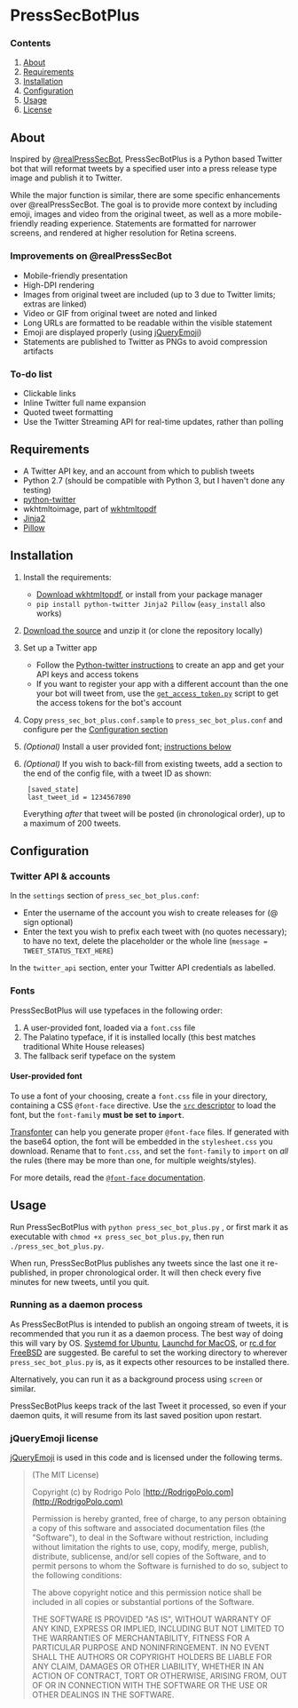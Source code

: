 # PressSecBotPlus
### Contents
1. [About](#about)
2. [Requirements](#requirements)
3. [Installation](#installation)
4. [Configuration](#configuration)
5. [Usage](#usage)
6. [License](#license)

## About
Inspired by [@realPressSecBot](https://twitter.com/realPressSecBot), PressSecBotPlus is a Python based Twitter bot that will reformat tweets by a specified user into a press release type image and publish it to Twitter.

While the major function is similar, there are some specific enhancements over @realPressSecBot. The goal is to provide more context by including emoji, images and video from the original tweet, as well as a more mobile-friendly reading experience. Statements are formatted for narrower screens, and rendered at higher resolution for Retina screens.

### Improvements on @realPressSecBot
- Mobile-friendly presentation
- High-DPI rendering
- Images from original tweet are included (up to 3 due to Twitter limits; extras are linked)
- Video or GIF from original tweet are noted and linked
- Long URLs are formatted to be readable within the visible statement
- Emoji are displayed properly (using [jQueryEmoji][])
- Statements are published to Twitter as PNGs to avoid compression artifacts

### To-do list
- Clickable links
- Inline Twitter full name expansion
- Quoted tweet formatting
- Use the Twitter Streaming API for real-time updates, rather than polling

## Requirements
- A Twitter API key, and an account from which to publish tweets
- Python 2.7 (should be compatible with Python 3, but I haven't done any testing)
- [python-twitter](https://github.com/bear/python-twitter)
- wkhtmltoimage, part of [wkhtmltopdf](https://wkhtmltopdf.org/)
- [Jinja2](http://jinja.pocoo.org)
- [Pillow](https://python-pillow.org)

## Installation
1. Install the requirements:
    - [Download wkhtmltopdf][], or install from your package manager
    - `pip install python-twitter Jinja2 Pillow` (`easy_install` also works)
2. [Download the source][source] and unzip it (or clone the repository locally)
3. Set up a Twitter app
    - Follow the [Python-twitter instructions][app-keys] to create an app and get your API keys and access tokens
    - If you want to register your app with a different account than the one your bot will tweet from, use the [`get_access_token.py`][token] script to get the access tokens for the bot's account
4. Copy `press_sec_bot_plus.conf.sample` to `press_sec_bot_plus.conf` and configure per the [Configuration section](#configuration)
5. *(Optional)* Install a user provided font; [instructions below](#fonts)
6. *(Optional)* If you wish to back-fill from existing tweets, add a section to the end of the config file, with a tweet ID as shown:

        [saved_state]
        last_tweet_id = 1234567890

    Everything *after* that tweet will be posted (in chronological order), up to a maximum of 200 tweets.

[download wkhtmltopdf]: https://wkhtmltopdf.org/downloads.html
[source]: https://github.com/robmathers/PressSecBotPlus/archive/master.zip
[app-keys]: https://python-twitter.readthedocs.io/en/latest/getting_started.html
[token]: https://github.com/bear/python-twitter/blob/master/get_access_token.py

## Configuration
### Twitter API & accounts
In the `settings` section of `press_sec_bot_plus.conf`:

- Enter the username of the account you wish to create releases for (@ sign optional)
- Enter the text you wish to prefix each tweet with (no quotes necessary); to have no text, delete the placeholder or the whole line (`message = TWEET_STATUS_TEXT_HERE`)

In the `twitter_api` section, enter your Twitter API credentials as labelled.

### Fonts
PressSecBotPlus will use typefaces in the following order:

1. A user-provided font, loaded via a `font.css` file
2. The Palatino typeface, if it is installed locally (this best matches traditional White House releases)
3. The fallback serif typeface on the system

#### User-provided font
To use a font of your choosing, create a `font.css` file in your directory, containing a CSS `@font-face` directive. Use the [`src` descriptor][src] to load the font, but the `font-family` **must be set to `import`**.

[Transfonter][] can help you generate proper `@font-face` files. If generated with the base64 option, the font will be embedded in the `stylesheet.css` you download. Rename that to `font.css`, and set the `font-family` to `import` on *all* the rules (there may be more than one, for multiple weights/styles).

For more details, read the [`@font-face` documentation][font-face].

[src]: https://developer.mozilla.org/en-US/docs/Web/CSS/@font-face/src
[transfonter]: https://transfonter.org
[font-face]: https://developer.mozilla.org/en-US/docs/Web/CSS/@font-face


## Usage
Run PressSecBotPlus with `python press_sec_bot_plus.py` , or first mark it as executable with `chmod +x press_sec_bot_plus.py`, then run `./press_sec_bot_plus.py`.

When run, PressSecBotPlus publishes any tweets since the last one it re-published, in proper chronological order. It will then check every five minutes for new tweets, until you quit.

### Running as a daemon process
As PressSecBotPlus is intended to publish an ongoing stream of tweets, it is recommended that you run it as a daemon process. The best way of doing this will vary by OS. [Systemd for Ubuntu], [Launchd for MacOS][], or [rc.d for FreeBSD][] are suggested. Be careful to set the working directory to wherever `press_sec_bot_plus.py` is, as it expects other resources to be installed there.

[systemd for ubuntu]: https://wiki.ubuntu.com/SystemdForUpstartUsers
[launchd for macos]: https://alvinalexander.com/mac-os-x/mac-osx-startup-crontab-launchd-jobs
[rc.d for freebsd]: https://www.freebsd.org/doc/en/articles/rc-scripting/rcng-daemon.html

Alternatively, you can run it as a background process using `screen` or similar.

PressSecBotPlus keeps track of the last Tweet it processed, so even if your daemon quits, it will resume from its last saved position upon restart.


### jQueryEmoji license
[jQueryEmoji][] is used in this code and is licensed under the following terms.

>(The MIT License)
>
>Copyright (c) by Rodrigo Polo [http://RodrigoPolo.com](http://RodrigoPolo.com)
>
>Permission is hereby granted, free of charge, to any person obtaining a copy of this software and associated documentation files (the "Software"), to deal in the Software without restriction, including without limitation the rights to use, copy, modify, merge, publish, distribute, sublicense, and/or sell copies of the Software, and to permit persons to whom the Software is furnished to do so, subject to the following conditions:
>
>The above copyright notice and this permission notice shall be included in all copies or substantial portions of the Software.
>
>THE SOFTWARE IS PROVIDED "AS IS", WITHOUT WARRANTY OF ANY KIND, EXPRESS OR IMPLIED, INCLUDING BUT NOT LIMITED TO THE WARRANTIES OF MERCHANTABILITY, FITNESS FOR A PARTICULAR PURPOSE AND NONINFRINGEMENT. IN NO EVENT SHALL THE AUTHORS OR COPYRIGHT HOLDERS BE LIABLE FOR ANY CLAIM, DAMAGES OR OTHER LIABILITY, WHETHER IN AN ACTION OF CONTRACT, TORT OR OTHERWISE, ARISING FROM, OUT OF OR IN CONNECTION WITH THE SOFTWARE OR THE USE OR OTHER DEALINGS IN THE SOFTWARE.


[jQueryEmoji]: https://github.com/rodrigopolo/jqueryemoji
